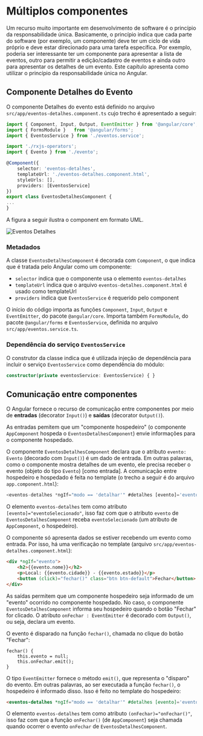 # Múltiplos componentes

Um recurso muito importante em desenvolvimento de software é o princípio da responsabilidade única. Basicamente, o princípio indica que cada parte do software (por exemplo, um componente) deve ter um ciclo de vida próprio e deve estar direcionado para uma tarefa específica. Por exemplo, poderia ser interessante ter um componente para apresentar a lista de eventos, outro para permitir a edição/cadastro de eventos e ainda outro para apresentar os detalhes de um evento. Este capítulo apresenta como utilizar o princípio da responsabilidade única no Angular.

## Componente Detalhes do Evento

O componente Detalhes do evento está definido no arquivo `src/app/eventos-detalhes.component.ts` cujo trecho é apresentado a seguir:

```typescript
import { Component, Input, Output, EventEmitter } from '@angular/core';
import { FormsModule }   from '@angular/forms';
import { EventosService } from './eventos.service';

import './rxjs-operators';
import { Evento } from './evento';

@Component({
    selector: 'eventos-detalhes',
    templateUrl: './eventos-detalhes.component.html',
    styleUrls: [],
    providers: [EventosService]
})
export class EventosDetalhesComponent {
...
}
```

A figura a seguir ilustra o component em formato UML.

![Eventos Detalhes](uml-eventos-detalhes.png)

### Metadados

A classe `EventosDetalhesComponent` é decorada com `Component`, o que indica que é tratada pelo Angular como um componente:
* `selector` indica que o componente usa o elemento `eventos-detalhes`
* `templateUrl` indica que o arquivo `eventos-detalhes.component.html` é usado como templateUrl
* `providers` indica que `EventosService` é requerido pelo component

O início do código importa as funções `Component`, `Input`, `Output` e `EventEmitter`, do pacote `@angular/core`. Importa também `FormsModule`, do pacote `@angular/forms` e `EventosService`, definida no arquivo `src/app/eventos.service.ts`.

### Dependência do serviço `EventosService`

O construtor da classe indica que é utilizada injeção de dependência para incluir o serviço `EventosService` como dependência do módulo:

```typescript
constructor(private eventosService: EventosService) { }
```

## Comunicação entre componentes

O Angular fornece o recurso de comunicação entre componentes por meio de **entradas** (decorator `Input()`) e **saídas** (decorator `Output()`).

As entradas pemitem que um "componente hospedeiro" (o componente `AppComponent` hospeda o `EventosDetalhesComponent`) envie informações para o componente hospedado.

O componente `EventosDetalhesComponent` declara que o atributo `evento: Evento` (decorado com `Input()`) é um dado de entrada. Em outras palavras, como o componente mostra detalhes de um evento, ele precisa receber o evento (objeto do tipo `Evento`) [como entrada]. A comunicação entre hospedeiro e hospedado é feita no template (o trecho a seguir é do arquivo `app.component.html`):

```typescript
<eventos-detalhes *ngIf="modo == 'detalhar'" #detalhes [evento]='eventoSelecionado' (onFechar)="onFechar()"></eventos-detalhes>
```

O elemento `eventos-detalhes` tem como atributo `[evento]="eventoSelecionado"`, isso faz com que o atributo `evento` de `EventosDetalhesComponent` receba `eventoSelecionado` (um atributo de `AppComponent`, o hospedeiro).

O componente só apresenta dados se estiver recebendo um evento como entrada. Por isso, há uma verificação no template (arquivo `src/app/eventos-detalhes.component.html`):

```html
<div *ngIf="evento">
    <h2>{{evento.nome}}</h2>
    <p>Local: {{evento.cidade}} - {{evento.estado}}</p>
    <button (click)="fechar()" class="btn btn-default">Fechar</button>
</div>
```

As saídas permitem que um componente hospedeiro seja informado de um "evento" ocorrido no componente hospedado. No caso, o componente `EventosDetalhesComponent` informa seu hospedeiro quando o botão "Fechar" for clicado. O atributo `onFechar : EventEmitter` é decorado com `Output()`, ou seja, declara um evento. 

O evento é disparado na função `fechar()`, chamada no clique do botão "Fechar":

```
fechar() {
	this.evento = null;
	this.onFechar.emit();
}
```

O tipo `EventEmitter` fornece o método `emit()`, que representa o "disparo" do evento. Em outras palavras, ao ser executada a função `fechar()`, o hospedeiro é informado disso. Isso é feito no template do hospedeiro:

```html
<eventos-detalhes *ngIf="modo == 'detalhar'" #detalhes [evento]='eventoSelecionado' (onFechar)="onFechar()"></eventos-detalhes>
```

O elemento `eventos-detalhes` tem como atributo `(onFechar)="onFechar()"`, isso faz com que a função `onFechar()` (de `AppComponent`) seja chamada quando ocorrer o evento `onFechar` de `EventosDetalhesComponent`.